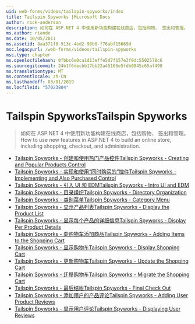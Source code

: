 ```yaml
---
uid: web-forms/videos/tailspin-spyworks/index
title: Tailspin Spyworks |Microsoft Docs
author: rick-anderson
description: 如何在 ASP.NET 4 中使用新功能构建在线商店，包括购物、 签出和管理。
ms.author: riande
ms.date: 10/05/2011
ms.assetid: 8aa371f8-913c-4ed2-98b0-f76abf15669d
msc.legacyurl: /web-forms/videos/tailspin-spyworks
msc.type: chapter
ms.openlocfilehash: 0fbbc6e0ca1d13effe5d7f157e3f0dc5502578c6
ms.sourcegitcommit: 24b1f6decbb17bb22a45166e5fdb0845c65af498
ms.translationtype: MT
ms.contentlocale: zh-CN
ms.lasthandoff: 03/01/2019
ms.locfileid: "57023804"
---
```

<a name="tailspin-spyworks"></a><span data-ttu-id="aa823-103">Tailspin Spyworks</span><span class="sxs-lookup"><span data-stu-id="aa823-103">Tailspin Spyworks</span></span>
====================
> <span data-ttu-id="aa823-104">如何在 ASP.NET 4 中使用新功能构建在线商店，包括购物、 签出和管理。</span><span class="sxs-lookup"><span data-stu-id="aa823-104">How to use new features in ASP.NET 4 to build an online store, including shopping, checkout, and administration.</span></span>


- [<span data-ttu-id="aa823-105">Tailspin Spyworks - 创建和使用热门产品控件</span><span class="sxs-lookup"><span data-stu-id="aa823-105">Tailspin Spyworks - Creating and Popular Products Control</span></span>](tailspin-spyworks-creating-and-using-the-popular-products-control.md)
- [<span data-ttu-id="aa823-106">Tailspin Spyworks - 实现和使用“同时购买的”控件</span><span class="sxs-lookup"><span data-stu-id="aa823-106">Tailspin Spyworks - Implementing and Also Purchased Control</span></span>](tailspin-spyworks-implementing-and-using-the-also-purchased-control.md)
- [<span data-ttu-id="aa823-107">Tailspin Spyworks - 引入 UI 和 EDM</span><span class="sxs-lookup"><span data-stu-id="aa823-107">Tailspin Spyworks - Intro UI and EDM</span></span>](tailspin-spyworks-intro-ui-and-edm.md)
- [<span data-ttu-id="aa823-108">Tailspin Spyworks - 目录组织</span><span class="sxs-lookup"><span data-stu-id="aa823-108">Tailspin Spyworks - Directory Organization</span></span>](tailspin-spyworks-directory-organization.md)
- [<span data-ttu-id="aa823-109">Tailspin Spyworks - 类别菜单</span><span class="sxs-lookup"><span data-stu-id="aa823-109">Tailspin Spyworks - Category Menu</span></span>](tailspin-spyworks-category-menu.md)
- [<span data-ttu-id="aa823-110">Tailspin Spyworks - 显示产品列表</span><span class="sxs-lookup"><span data-stu-id="aa823-110">Tailspin Spyworks - Display the Product List</span></span>](tailspin-spyworks-display-the-product-list.md)
- [<span data-ttu-id="aa823-111">Tailspin Spyworks - 显示每个产品的详细信息</span><span class="sxs-lookup"><span data-stu-id="aa823-111">Tailspin Spyworks - Display Per Product Details</span></span>](tailspin-spyworks-display-per-product-details.md)
- [<span data-ttu-id="aa823-112">Tailspin Spyworks - 向购物车添加商品</span><span class="sxs-lookup"><span data-stu-id="aa823-112">Tailspin Spyworks - Adding Items to the Shopping Cart</span></span>](tailspin-spyworks-adding-items-to-the-shopping-cart.md)
- [<span data-ttu-id="aa823-113">Tailspin Spyworks - 显示购物车</span><span class="sxs-lookup"><span data-stu-id="aa823-113">Tailspin Spyworks - Display Shopping Cart</span></span>](tailspin-spyworks-display-shopping-cart.md)
- [<span data-ttu-id="aa823-114">Tailspin Spyworks - 更新购物车</span><span class="sxs-lookup"><span data-stu-id="aa823-114">Tailspin Spyworks - Update the Shopping Cart</span></span>](tailspin-spyworks-update-the-shopping-cart.md)
- [<span data-ttu-id="aa823-115">Tailspin Spyworks - 迁移购物车</span><span class="sxs-lookup"><span data-stu-id="aa823-115">Tailspin Spyworks - Migrate the Shopping Cart</span></span>](tailspin-spyworks-migrate-the-shopping-cart.md)
- [<span data-ttu-id="aa823-116">Tailspin Spyworks - 最后结帐</span><span class="sxs-lookup"><span data-stu-id="aa823-116">Tailspin Spyworks - Final Check Out</span></span>](tailspin-spyworks-final-check-out.md)
- [<span data-ttu-id="aa823-117">Tailspin Spyworks - 添加用户的产品评论</span><span class="sxs-lookup"><span data-stu-id="aa823-117">Tailspin Spyworks - Adding User Product Reviews</span></span>](tailspin-spyworks-adding-user-product-reviews.md)
- [<span data-ttu-id="aa823-118">Tailspin Spyworks - 显示用户评论</span><span class="sxs-lookup"><span data-stu-id="aa823-118">Tailspin Spyworks - Displaying User Reviews</span></span>](tailspin-spyworks-displaying-user-reviews.md)
